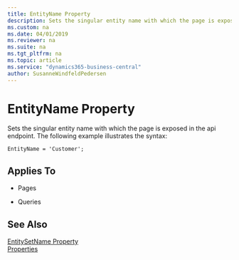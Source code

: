 ```yaml
---
title: EntityName Property
description: Sets the singular entity name with which the page is exposed in the api endpoint.
ms.custom: na
ms.date: 04/01/2019
ms.reviewer: na
ms.suite: na
ms.tgt_pltfrm: na
ms.topic: article
ms.service: "dynamics365-business-central"
author: SusanneWindfeldPedersen
---
```


# EntityName Property
Sets the singular entity name with which the page is exposed in the api endpoint. The following example illustrates the syntax:
```
EntityName = 'Customer';
```

## Applies To  
  
- Pages  
  
- Queries  
  
## See Also  
 [EntitySetName Property](devenv-entitysetname-property.md)  
 [Properties](devenv-properties.md)  